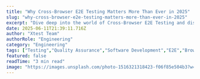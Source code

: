 ```yaml
---
title: "Why Cross-Browser E2E Testing Matters More Than Ever in 2025"
slug: "why-cross-browser-e2e-testing-matters-more-than-ever-in-2025"
excerpt: "Dive deep into the world of Cross-Browser E2E Testing and discover how it enhances website functionality across multiple platforms. Our comprehensive guide provides detailed insights on this crucial aspect of modern web development, ensuring a seamless user experience regardless of the browser used. Dont miss out on mastering the essentials of E2E testing to boost your websites performance and user satisfaction."
date: 2025-06-11T21:39:11.716Z
author: "Xtest Team"
authorRole: "Engineering"
category: "Engineering"
tags: ["Testing","Quality Assurance","Software Development","E2E","Browser Testing"]
featured: false
readTime: "3 min read"
image: "https://images.unsplash.com/photo-1516321318423-f06f85e504b3?w=1200&h=600&fit=crop"
---
```


